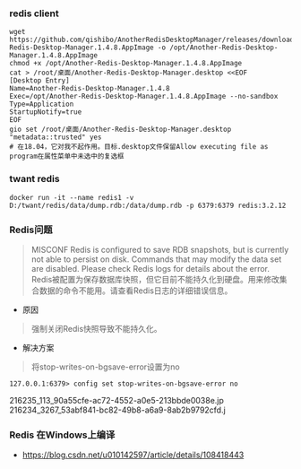 

### redis client
```shell
wget https://github.com/qishibo/AnotherRedisDesktopManager/releases/download/v1.4.8/Another-Redis-Desktop-Manager.1.4.8.AppImage -o /opt/Another-Redis-Desktop-Manager.1.4.8.AppImage
chmod +x /opt/Another-Redis-Desktop-Manager.1.4.8.AppImage
cat > /root/桌面/Another-Redis-Desktop-Manager.desktop <<EOF
[Desktop Entry]
Name=Another-Redis-Desktop-Manager.1.4.8
Exec=/opt/Another-Redis-Desktop-Manager.1.4.8.AppImage --no-sandbox
Type=Application
StartupNotify=true
EOF
gio set /root/桌面/Another-Redis-Desktop-Manager.desktop "metadata::trusted" yes
# 在18.04，它对我不起作用。目标.desktop文件保留Allow executing file as program在属性菜单中未选中的复选框
```

### twant redis
```shell
docker run -it --name redis1 -v D:/twant/redis/data/dump.rdb:/data/dump.rdb -p 6379:6379 redis:3.2.12
```

### Redis问题
> MISCONF Redis is configured to save RDB snapshots, but is currently not able to persist on disk. 
> Commands that may modify the data set are disabled. Please check Redis logs for details about the error.
> Redis被配置为保存数据库快照，但它目前不能持久化到硬盘。用来修改集合数据的命令不能用。请查看Redis日志的详细错误信息。

- 原因
> 强制关闭Redis快照导致不能持久化。

- 解决方案
> 将stop-writes-on-bgsave-error设置为no
```shell
127.0.0.1:6379> config set stop-writes-on-bgsave-error no
```
216235_113_90a55cfe-ac72-4552-a0e5-213bbde0038e.jp
216234_3267_53abf841-bc82-49b8-a6a9-8ab2b9792cfd.j


### Redis 在Windows上编译
- https://blog.csdn.net/u010142597/article/details/108418443

